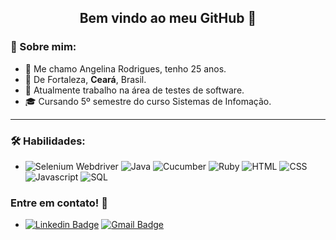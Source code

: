 
<h2 align="center"> 
  Bem vindo ao meu GitHub 🚀
</h2>

### 🙋 Sobre mim:  <br>
- 👋 Me chamo Angelina Rodrigues, tenho 25 anos.
-  📌 De Fortaleza, **Ceará**, Brasil. 
-  💼 Atualmente trabalho na área de testes de software. 
-  🎓 Cursando 5º semestre do curso Sistemas de Infomação. 

<hr>

### 🛠 Habilidades:

- ![Selenium Webdriver](https://img.shields.io/badge/-Selenium%20WebDriver-3776AB?&logoColor=FFFFFF)  ![Java](https://img.shields.io/badge/-Java-3776AB?&logoColor=FFFFFF)  ![Cucumber](https://img.shields.io/badge/Cucumber-3776AB?&logoColor=FFFFFF) ![Ruby](https://img.shields.io/badge/Ruby-3776AB?&logoColor=FFFFFF) ![HTML](https://img.shields.io/badge/HTML-3776AB?&logoColor=FFFFFF) ![CSS](https://img.shields.io/badge/CSS-3776AB?&logoColor=FFFFFF) ![Javascript](https://img.shields.io/badge/Javascript-3776AB?&logoColor=FFFFFF) ![SQL](https://img.shields.io/badge/-SQL%20Server-3776AB?&logoColor=FFFFFF)  

### Entre em contato! 📢 

- [![Linkedin Badge](https://img.shields.io/badge/-LinkedIn-blue?style=flat-square&logo=Linkedin&logoColor=white&link=https://linkedin.com/in/angelinarodrigues)](https://www.linkedin.com/in/angelinarodrigues/) [![Gmail Badge](https://img.shields.io/badge/-angelinarodrigs@gmail.com-c14438?style=flat-square&logo=Gmail&logoColor=white&link=mailto:angelinarodrigs@gmail.com)](mailto:angelinarodrigs@gmail.com)
